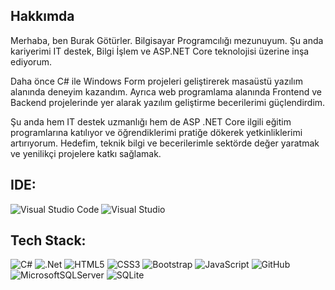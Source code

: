 ## Hakkımda

Merhaba, ben Burak Götürler. Bilgisayar Programcılığı mezunuyum. Şu anda kariyerimi IT destek, Bilgi İşlem ve ASP.NET Core teknolojisi üzerine inşa ediyorum.

Daha önce C# ile Windows Form projeleri geliştirerek masaüstü yazılım alanında deneyim kazandım. Ayrıca web programlama alanında Frontend ve Backend projelerinde yer alarak yazılım geliştirme becerilerimi güçlendirdim.

Şu anda hem IT destek uzmanlığı hem de ASP .NET Core ilgili eğitim programlarına katılıyor ve öğrendiklerimi pratiğe dökerek yetkinliklerimi artırıyorum. Hedefim, teknik bilgi ve becerilerimle sektörde değer yaratmak ve yenilikçi projelere katkı sağlamak.

## IDE:
![Visual Studio Code](https://img.shields.io/badge/Visual%20Studio%20Code-0078d7.svg?style=for-the-badge&logo=visual-studio-code&logoColor=white)
![Visual Studio](https://img.shields.io/badge/Visual%20Studio-5C2D91.svg?style=for-the-badge&logo=visual-studio&logoColor=white)

## Tech Stack:
![C#](https://img.shields.io/badge/c%23-%23239120.svg?style=for-the-badge&logo=c-sharpp&logoColor=white)
![.Net](https://img.shields.io/badge/.NETCORE-5C2D91?style=for-the-badge&logo=.nett&logoColor=white)
![HTML5](https://img.shields.io/badge/html5-%23E34F26.svg?style=for-the-badge&logo=html55&logoColor=white)
![CSS3](https://img.shields.io/badge/css3-%231572B6.svg?style=for-the-badge&logo=css33&logoColor=white)
![Bootstrap](https://img.shields.io/badge/bootstrap-%23563D7C.svg?style=for-the-badge&logo=boottstrap&logoColor=white)
![JavaScript](https://img.shields.io/badge/javascript-%23323330.svg?style=for-the-badge&logo=jjavascript&logoColor=%23F7DF1E)
![GitHub](https://img.shields.io/badge/github-%23121011.svg?style=for-the-badge&logo=gitthub&logoColor=white)
![MicrosoftSQLServer](https://img.shields.io/badge/Microsoft%20SQL%20Server-CC2927?style=for-the-badge&logo=microsoft%20sql%20server&logoColor=white)
![SQLite](https://img.shields.io/badge/sqlite-%2307405e.svg?style=for-the-badge&logo=sqlitee&logoColor=white)
